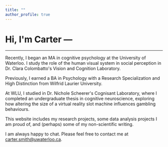 ```yaml
---
title: ""
author_profile: true
---
```


# Hi, I'm Carter — <span id="typed"></span>

---

Recently, I began an MA in cognitive psychology at the University of Waterloo. I study the role of the human visual system in social perception in Dr. Clara Colombatto's Vision and Cognition Laboratory.

Previously, I earned a BA in Psychology with a Research Specialization and High Distinction from Wilfrid Laurier University. 

At WLU, I studied in Dr. Nichole Scheerer's Cognisant Laboratory, where I completed an undergraduate thesis in cognitive neuroscience, exploring how altering the size of a virtual reality slot machine influences gambling behaviours.

This website includes my research projects, some data analysis projects I am proud of, and (perhaps) some of my non-scientific writing.

I am always happy to chat. Please feel free to contact me at carter.smith@uwaterloo.ca.

<script src="https://cdn.jsdelivr.net/npm/typed.js@2.0.12"></script>
<script>
  var typed = new Typed('#typed', {
    strings: ["I study human cognition", "I explore visual perception.", "I research social cognition.", "I extract insights from large datasets", "I love baseball, cycling, & philosophy"],
    typeSpeed: 50,
    backSpeed: 25,
    backDelay: 1500,
    loop: true
  });
</script>
